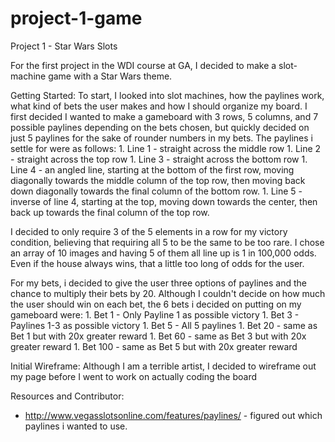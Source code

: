 # project-1-game
Project 1 - Star Wars Slots

For the first project in the WDI course at GA, I decided to make a slot-machine game with a Star Wars theme.

Getting Started:
To start, I looked into slot machines, how the paylines work, what kind of bets the user makes and how I should organize my board. I first decided I wanted to make a gameboard with 3 rows, 5 columns, and 7 possible paylines depending on the bets chosen, but quickly decided on just 5 paylines for the sake of rounder numbers in my bets. The paylines i settle for were as follows:
    1. Line 1 - straight across the middle row
    1. Line 2 - straight across the top row
    1. Line 3 - straight across the bottom row
    1. Line 4 - an angled line, starting at the bottom of the first row, moving diagonally towards the middle column of the top row, then moving back down diagonally towards the final column of the bottom row.
    1. Line 5 - inverse of line 4, starting at the top, moving down towards the center, then back up towards the final column of the top row.

I decided to only require 3 of the 5 elements in a row for my victory condition, believing that requiring all 5 to be the same to be too rare. I chose an array of 10 images and having 5 of them all line up is 1 in 100,000 odds. Even if the house always wins, that a little too long of odds for the user.

For my bets, i decided to give the user three options of paylines and the chance to multiply their bets by 20. Although I couldn't decide on how much the user should win on each bet, the  6 bets i decided on putting on my gameboard were:
    1. Bet 1 - Only Payline 1 as possible victory
    1. Bet 3 - Paylines 1-3 as possible victory
    1. Bet 5 - All 5 paylines
    1. Bet 20 - same as Bet 1 but with 20x greater reward
    1. Bet 60 - same as Bet 3 but with 20x greater reward
    1. Bet 100 - same as Bet 5 but with 20x greater reward


Initial Wireframe:
Although I am a terrible artist, I decided to wireframe out my page before I went to work on actually coding the board








Resources and Contributor:
* http://www.vegasslotsonline.com/features/paylines/ - figured out which paylines i wanted to use.
